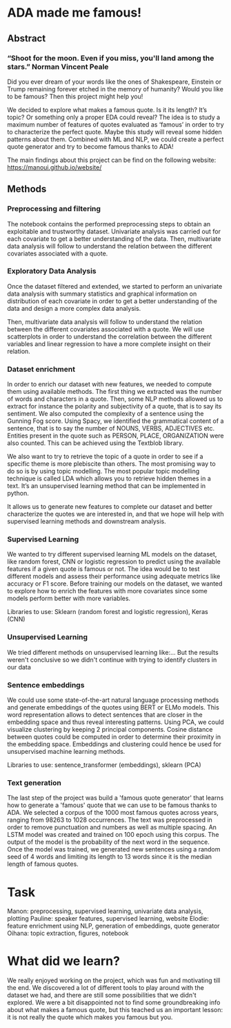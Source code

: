 # ADA made me famous!

## Abstract
### “Shoot for the moon. Even if you miss, you'll land among the stars.” Norman Vincent Peale

Did you ever dream of your words like the ones of Shakespeare, Einstein or Trump remaining forever etched in the memory of humanity?  Would you like to be famous? Then this project might help you!

We decided to explore what makes a famous quote. Is it its length? It’s topic? Or something only a proper EDA could reveal? The idea is to study a maximum number of features of quotes evaluated as ‘famous’ in order to try to characterize the perfect quote. Maybe this study will reveal some hidden patterns about them. Combined with ML and NLP, we could create a perfect quote generator and try to become famous thanks to ADA!

The main findings about this project can be find on the following website: https://manoui.github.io/website/

## Methods
### Preprocessing and filtering
The notebook contains the performed preprocessing steps to obtain an exploitable and trustworthy dataset. Univariate analysis was carried out for each covariate to get a better understanding of the data. Then, multivariate data analysis will follow to understand the relation between the different covariates associated with a quote. 

### Exploratory Data Analysis
Once the dataset filtered and extended, we started to perform an univariate data analysis with summary statistics and graphical information on distribution of each covariate in order to get a better understanding of the data and design a more complex data analysis.

Then, multivariate data analysis will follow to understand the relation between the different covariates associated with a quote. We will use scatterplots in order to understand the correlation between the different variables and linear regression to have a more complete insight on their relation.


### Dataset enrichment
In order to enrich our dataset with new features, we needed to compute them using available methods. The first thing we extracted was the number of words and characters in a quote. Then, some NLP methods allowed us to extract for instance the polarity and subjectivity of a quote, that is to say its sentiment. We also computed the complexity of a sentence using the Gunning Fog score. Using Spacy, we identified the grammatical content of a sentence, that is to say the number of NOUNS, VERBS, ADJECTIVES etc. Entities present in the quote such as PERSON, PLACE, ORGANIZATION were also counted. This can be achieved using the Textblob library. 

We also want to try to retrieve the topic of a quote in order to see if a specific theme is more plebiscite than others. The most promising way to do so is by using topic modelling. The most popular topic modelling technique is called LDA which allows you to retrieve hidden themes in a text. It’s an unsupervised learning method that can be implemented in python.

It allows us to generate new features to complete our dataset and better characterize the quotes we are interested in, and that we hope will help with supervised learning methods and downstream analysis.



### Supervised Learning
We wanted to try different supervised learning ML models on the dataset, like random forest, CNN or logistic regression to predict using the available features if a given quote is famous or not. The idea would be to test different models and assess their performance using adequate metrics like accuracy or F1 score. Before training our models on the dataset, we wanted to explore how to enrich the features with more covariates since some models perform better with more variables.

Libraries to use: Sklearn (random forest and logistic regression), Keras (CNN)

### Unsupervised Learning
We tried different methods on unsupervised learning like:... But the results weren't conclusive so we didn't continue with trying to identify clusters in our data

### Sentence embeddings
We could use some state-of-the-art natural language processing methods and generate embeddings of the quotes using BERT or ELMo models. This word representation allows to detect sentences that are closer in the embedding space and thus reveal interesting patterns. Using PCA, we could visualize clustering by keeping 2 principal components. Cosine distance between quotes could be computed in order to determine their proximity in the embedding space. Embeddings and clustering could hence be used for unsupervised machine learning methods.

Libraries to use: sentence_transformer (embeddings), sklearn (PCA)


### Text generation
The last step of the project was build a 'famous quote generator' that learns how to generate a 'famous' quote that we can use to be famous thanks to ADA. We selected a corpus of the 1000 most famous quotes across years, ranging from 98263 to 1028 occurrences. The text was preprocessed in order to remove punctuation and numbers as well as multiple spacing. An LSTM model was created and trained on 100 epoch using this corpus. The output of the model is the probability of the next word in the sequence. Once the model was trained, we generated new sentences using a random seed of 4 words and limiting its length to 13 words since it is the median length of famous quotes.

# Task
Manon: preprocessing, supervised learning, univariate data analysis, plotting
Pauline: speaker features, supervised learning, website
Elodie: feature enrichment using NLP, generation of embeddings, quote generator
Oihana: topic extraction, figures, notebook

# What did we learn?
We really enjoyed working on the project, which was fun and motivating till the end. We discovered a lot of different tools to play around with the dataset we had, and there are still some possibilities that we didn't explored.  We were a bit disappointed not to find some groundbreaking info about what makes a famous quote, but this teached us an important lesson: it is not really the quote which makes you famous but you.







